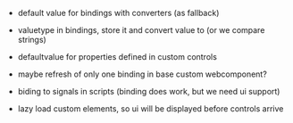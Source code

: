 - default value for bindings with converters (as fallback)
- valuetype in bindings, store it and convert value to (or we compare strings)
- defaultvalue for properties defined in custom controls
- maybe refresh of only one binding in base custom webcomponent?
- biding to signals in scripts (binding does work, but we need ui support)

- lazy load custom elements, so ui will be displayed before controls arrive